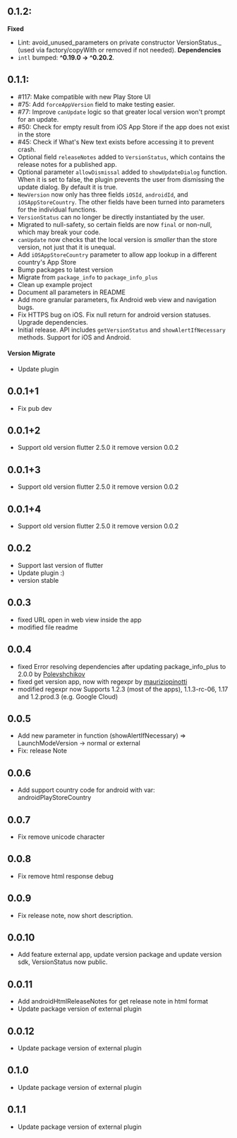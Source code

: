 ## 0.1.2:

**Fixed**
- Lint: avoid_unused_parameters on private constructor VersionStatus._ (used via factory/copyWith or removed if not needed).
**Dependencies**
- `intl` bumped: **^0.19.0 → ^0.20.2**.

## 0.1.1:

- #117: Make compatible with new Play Store UI
- #75: Add `forceAppVersion` field to make testing easier.
- #77: Improve `canUpdate` logic so that greater local version won't prompt for an update.
- #50: Check for empty result from iOS App Store if the app does not exist in the store
- #45: Check if What's New text exists before accessing it to prevent crash.
- Optional field `releaseNotes` added to `VersionStatus`, which contains the release notes for a published app.
- Optional parameter `allowDismissal` added to `showUpdateDialog` function. When it is set to false, the plugin prevents the user from dismissing the update dialog. By default it is true.
- `NewVersion` now only has three fields `iOSId`, `androidId`, and `iOSAppStoreCountry`. The other fields have been turned into parameters for the individual functions.
- `VersionStatus` can no longer be directly instantiated by the user.
- Migrated to null-safety, so certain fields are now `final` or non-null, which may break your code.
- `canUpdate` now checks that the local version is _smaller_ than the store version, not just that it is unequal.
- Add `iOSAppStoreCountry` parameter to allow app lookup in a different country's App Store
- Bump packages to latest version
- Migrate from `package_info` to `package_info_plus`
- Clean up example project
- Document all parameters in README
- Add more granular parameters, fix Android web view and navigation bugs.
- Fix HTTPS bug on iOS. Fix null return for android version statuses. Upgrade dependencies.
- Initial release. API includes `getVersionStatus` and `showAlertIfNecessary` methods. Support for iOS and Android.

#### Version Migrate

- Update plugin

## 0.0.1+1

- Fix pub dev

## 0.0.1+2

- Support old version flutter 2.5.0 it remove version 0.0.2

## 0.0.1+3

- Support old version flutter 2.5.0 it remove version 0.0.2

## 0.0.1+4

- Support old version flutter 2.5.0 it remove version 0.0.2

## 0.0.2

- Support last version of flutter
- Update plugin :)
- version stable

## 0.0.3

- fixed URL open in web view inside the app
- modified file readme

## 0.0.4

- fixed Error resolving dependencies after updating package_info_plus to 2.0.0 by [Polevshchikov](https://github.com/Polevshchikov)
- fixed get version app, now with regexpr by [mauriziopinotti](https://github.com/mauriziopinotti)
- modified regexpr now Supports 1.2.3 (most of the apps), 1.1.3-rc-06, 1.17 and 1.2.prod.3 (e.g. Google Cloud)

## 0.0.5

- Add new parameter in function (showAlertIfNecessary) => LaunchModeVersion -> normal or external
- Fix: release Note

## 0.0.6

- Add support country code for android with var: androidPlayStoreCountry

## 0.0.7

- Fix remove unicode character <br>

## 0.0.8

- Fix remove html response debug

## 0.0.9

- Fix release note, now short description.

## 0.0.10

- Add feature external app, update version package and update version sdk, VersionStatus now public.

## 0.0.11

- Add androidHtmlReleaseNotes for get release note in html format
- Update package version of external plugin

## 0.0.12

- Update package version of external plugin

## 0.1.0

- Update package version of external plugin

## 0.1.1

- Update package version of external plugin